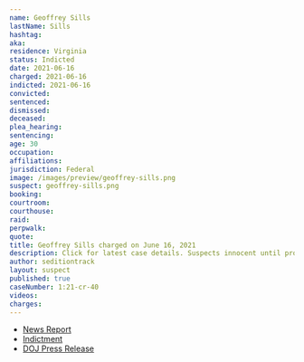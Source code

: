 ```yaml
---
name: Geoffrey Sills
lastName: Sills
hashtag:
aka:
residence: Virginia
status: Indicted
date: 2021-06-16
charged: 2021-06-16
indicted: 2021-06-16
convicted: 
sentenced: 
dismissed: 
deceased:
plea_hearing:
sentencing:
age: 30
occupation:
affiliations:
jurisdiction: Federal
image: /images/preview/geoffrey-sills.png
suspect: geoffrey-sills.png
booking:
courtroom:
courthouse:
raid:
perpwalk:
quote:
title: Geoffrey Sills charged on June 16, 2021
description: Click for latest case details. Suspects innocent until proven guilty.
author: seditiontrack
layout: suspect
published: true
caseNumber: 1:21-cr-40
videos:
charges:
---
```

- [News Report](https://www.msn.com/en-us/news/us/virginia-man-assaulted-police-with-baton-poles-in-capitol-tunnel-doj-says/ar-AALp292)
- [Indictment](https://www.justice.gov/usao-dc/case-multi-defendant/file/1405881/download)
- [DOJ Press Release](https://www.justice.gov/usao-dc/pr/virginia-man-arrested-assault-law-enforcement-during-jan-6-capitol-breach)
